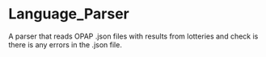 # Language_Parser
A parser that reads OPAP .json files with results  from lotteries and check is there is any errors in the .json file.
